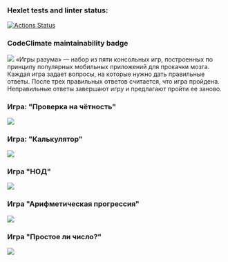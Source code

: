 ### Hexlet tests and linter status:
[![Actions Status](https://github.com/SafronovPavel/frontend-project-44/workflows/hexlet-check/badge.svg)](https://github.com/SafronovPavel/frontend-project-44/actions)
### CodeClimate maintainability badge
<a href="https://codeclimate.com/github/SafronovPavel/frontend-project-44/maintainability"><img src="https://api.codeclimate.com/v1/badges/8095f8e9c0827dd847f4/maintainability" /></a>
«Игры разума» — набор из пяти консольных игр, построенных по принципу популярных мобильных приложений для прокачки мозга. Каждая игра задает вопросы, на которые нужно дать правильные ответы. После трех правильных ответов считается, что игра пройдена. Неправильные ответы завершают игру и предлагают пройти ее заново. 

### Игра: "Проверка на чётность"
<a href="https://asciinema.org/a/594438" target="_blank"><img src="https://asciinema.org/a/594438.svg" /></a>
### Игра: "Калькулятор"
<a href="https://asciinema.org/a/594434" target="_blank"><img src="https://asciinema.org/a/594434.svg" /></a>
### Игра "НОД"
<a href="https://asciinema.org/a/594420" target="_blank"><img src="https://asciinema.org/a/594420.svg" /></a>
### Игра "Арифметическая прогрессия"
<a href="https://asciinema.org/a/594430" target="_blank"><img src="https://asciinema.org/a/594430.svg" /></a>
### Игра "Простое ли число?"
<a href="https://asciinema.org/a/594433" target="_blank"><img src="https://asciinema.org/a/594433.svg" /></a>